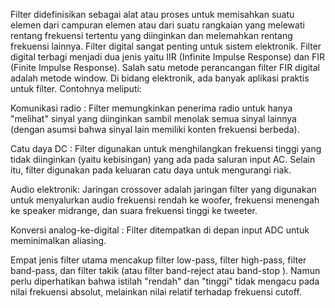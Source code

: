 Filter didefinisikan sebagai alat atau proses untuk memisahkan suatu elemen dari campuran elemen atau dari suatu rangkaian yang melewati rentang frekuensi tertentu yang diinginkan dan melemahkan rentang frekuensi lainnya. Filter digital sangat penting untuk sistem elektronik. 
Filter digital terbagi menjadi dua jenis yaitu IIR (Infinite Impulse Response) dan FIR (Finite Impulse Response). Salah satu metode perancangan filter FIR digital adalah metode window.
Di bidang elektronik, ada banyak aplikasi praktis untuk filter. Contohnya meliputi:

Komunikasi radio : Filter memungkinkan penerima radio untuk hanya "melihat" sinyal yang diinginkan sambil menolak semua sinyal lainnya (dengan asumsi bahwa sinyal lain memiliki konten frekuensi berbeda).

Catu daya DC : Filter digunakan untuk menghilangkan frekuensi tinggi yang tidak diinginkan (yaitu kebisingan) yang ada pada saluran input AC. Selain itu, filter digunakan pada keluaran catu daya untuk mengurangi riak.

Audio elektronik: Jaringan crossover adalah jaringan filter yang digunakan untuk menyalurkan audio frekuensi rendah ke woofer, frekuensi menengah ke speaker midrange, dan suara frekuensi tinggi ke tweeter.

Konversi analog-ke-digital : Filter ditempatkan di depan input ADC untuk meminimalkan aliasing.

Empat jenis filter utama mencakup filter low-pass, filter high-pass, filter band-pass, dan filter takik (atau filter band-reject atau band-stop ). Namun perlu diperhatikan bahwa istilah "rendah" dan "tinggi" tidak mengacu pada nilai frekuensi absolut, melainkan nilai relatif terhadap frekuensi cutoff.
